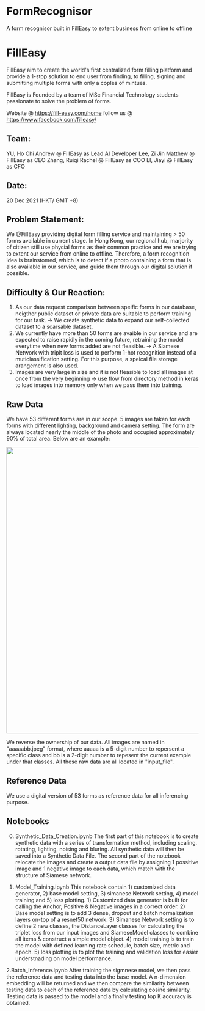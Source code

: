 # FormRecognisor
A form recognisor built in FillEasy to extent business from online to offline

# FillEasy
FillEasy aim to create the world's first centralized form filling platform and provide a 1-stop solution to end user from finding, to filling, signing and submitting multiple forms with only a coples of mintues. 

FillEasy is Founded by a team of MSc Financial Technology students passionate to solve the problem of forms.

Website @ https://fill-easy.com/home
follow us @ https://www.facebook.com/filleasy/

## Team:
YU, Ho Chi Andrew @ FillEasy as Lead AI Developer
Lee, Zi Jin Matthew @ FillEasy as CEO
Zhang, Ruiqi Rachel @ FillEasy as COO
LI, Jiayi @ FillEasy as CFO

## Date: 
20 Dec 2021 (HKT/ GMT +8)

## Problem Statement:
We @FillEasy providing digital form filling service and maintaining > 50 forms available in current stage. In Hong Kong, our regional hub, marjority of citizen still use phycial forms as their common practice and we are trying to extent our service from online to offline. Therefore, a form recognition idea is brainstomed, which is to detect if a photo containing a form that is also available in our service, and guide them through our digital solution if possible.

## Difficulty & Our Reaction: 
1. As our data request comparison between speific forms in our database, neigther public dataset or private data are suitable to perform training for our task. -> We create synthetic data to expand our self-collected dataset to a scarsable dataset.
2. We currently have more than 50 forms are avaible in our service and are expected to raise rapidly in the coming future, retraining the model everytime when new forms added are not fleasible. -> A Siamese Network with triplt loss is used to perform 1-hot recognition instead of a muticlassification setting. For this purpose, a speical file storage arangement is also used.
3. Images are very large in size and it is not fleasible to load all images at once from the very beginning -> use flow from directory method in keras to load images into memory only when we pass them into training.

## Raw Data 
We have 53 different forms are in our scope. 5 images are taken for each forms with different lighting, background and camera setting. The form are always located nearly the middle of the photo and occupied approximately 90% of total area. Below are an example:

<img src = "images/raw_data_example.jpeg" width = "750">

We reverse the ownership of our data.
All images are named in "aaaaabb.jpeg" format, where aaaaa is a 5-digit number to repersent a specific class and bb is a 2-digit number to repesent the current example under that classes. All these raw data are all located in "input_file".

## Reference Data
We use a digital version of 53 forms as reference data for all inferencing purpose.

## Notebooks
0. Synthetic_Data_Creation.ipynb
The first part of this notebook is to create synthetic data with a series of transformation method, including scaling, rotating, lighting, noising and bluring. All synthetic data will then be saved into a Synthetic Data File. The second part of the notebook relocate the images and create a output data file by assigning 1 possitive image and 1 negative image to each data, which match with the structure of Siamese network.

1. Model_Training.ipynb
This notebook contain 1) customized data generator, 2) base model setting, 3) simanese Network setting, 4) model training and 5) loss plotting. 1) Customized data generator is built for calling the Anchor, Positive & Negative images in a correct order.  2) Base model setting is to add 3 dense, dropout and batch normalization layers on-top of a resnet50 network. 3) Simanese Network setting is to define 2 new classes, the DistanceLayer classes for calculating the triplet loss from our input images and SiameseModel classes to combine all items & construct a simple model object. 4) model training is to train the model with defined learning rate schedule, batch size, metric and epoch. 5) loss plotting is to plot the training and validation loss for easier understnading on model performance.

2.Batch_Inference.ipynb
After training the sigmnese model, we then pass the reference data and testing data into the base model. A n-dimension embedding will be returned and we then compare the similarity between testing data to each of the reference data by calculating cosine similarity. Testing data is passed to the model and a finally testing top K accuracy is obtained. 

 
